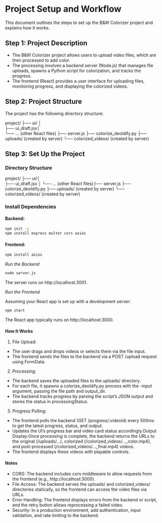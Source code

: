 # Project Setup and Workflow

This document outlines the steps to set up the B&W Colorizer project and explains how it works.

## Step 1: Project Description

- The B&W Colorizer project allows users to upload video files, which are then processed to add color.
- The processing involves a backend server (Node.js) that manages file uploads, spawns a Python script for colorization, and tracks the progress.
- The frontend (React) provides a user interface for uploading files, monitoring progress, and displaying the colorized videos.

## Step 2: Project Structure
The project has the following directory structure:

project/
├── ui/
│   
├── ui_draft.jsx│   
└── ... (other React files)
├── server.js
├── colorize_deoldify.py
├── uploads/           (created by server)
└── colorized_videos/  (created by server)

## Step 3: Set Up the Project

### Directory Structure

project/
├── ui/│   
├── ui_draft.jsx
│   └── ... (other React files)├── server.js
├── colorize_deoldify.py
├── uploads/           (created by server)
└── colorized_videos/  (created by server)

### Install Dependencies

#### Backend:

```bash
npm init -y
npm install express multer cors axios
```

#### Frontend:

```bash
npm install axios
```

*Run the Backend*

```bash
node server.js
```

The server runs on http://localhost:3001.

*Run the Frontend*

Assuming your React app is set up with a development server:

```bash
npm start
```

The React app typically runs on http://localhost:3000.

#### How It Works

1. File Upload:
  - The user drags and drops videos or selects them via the file input.
  - The frontend sends the files to the backend via a POST /upload request using FormData.
2. Processing:
  - The backend saves the uploaded files to the uploads/ directory.
  - For each file, it spawns a colorize_deoldify.py process with the -input argument, passing the file path and output_dir.
  - The backend tracks progress by parsing the script’s JSON output and stores the status in processingStatus.
3. Progress Polling:
  - The frontend polls the backend (GET /progress/:videoId) every 500ms to get the latest progress, status, and output.
  - Updates the UI’s progress bar and video card status accordingly.Output Display:Once processing is complete, the backend returns the URLs to the original (/uploads/...), colorized (/colorized_videos/..._color.mp4), and post-processed (/colorized_videos/..._final.mp4) videos.
  - The frontend displays these videos with playable controls.
  
#### Notes

- CORS: The backend includes cors middleware to allow requests from the frontend (e.g., http://localhost:3000).
- File Access: The backend serves the uploads/ and colorized_videos/ directories statically, so the frontend can access the video files via URLs.
- Error Handling: The frontend displays errors from the backend or script, and the retry button allows reprocessing a failed video.
- Security: In a production environment, add authentication, input validation, and rate limiting to the backend.
